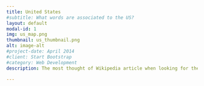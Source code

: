 ```yaml
---
title: United States
#subtitle: What words are associated to the US?
layout: default
modal-id: 1
img: us_map.png
thumbnail: us_thumbnail.png
alt: image-alt
#project-date: April 2014
#client: Start Bootstrap
#category: Web Development
description: The most thought of Wikipedia article when looking for the United States is *Baker Island*, which is an uninhabited island that is indeed part of the United States and lies in the time zone UTC-12:00, which means it will be the last place on Earth to experience the end of this day and say good night! The second biggest word is *American Samoa*. It is another atoll that is known as the southernmost territory of the United States. <br><br> We see that some words can be reattached to the cultural tradition of the country, as the typical American citizen (according to Wikipedia of course) eats *Domesticated Turkey* on Thanksgiving and watches *Football* during the Super Bowl on TV, between two commercial *Advertisements* while drinking their *Beer*. <br><br> As the country with most centrality, the United States has a large panel of words, spanning from music, with *Igor Stravinsky* that spent his last thirty years in the US (and there became involved in film music production, such as the Fantasia movie!) to science with the *Hubble Space Telescope* and *Albert Einstein* that emigrated there fleeing the Second World War. We can also notice historical events, such as the Vietnam war, the Cold war and WWII, that might be hidden under the words *Vietnam*, *Soviet Union* and *Japan*, and even the foreign policy is conveyed through *Israel*, which is a <a href="https://en.wikipedia.org/wiki/Israel%E2%80%93United_States_relations">strategic ally</a> of the US in the Middle East.<br><br> The map of words might even teach you some facts. For instance, Whale might be there because <a href="https://en.wikipedia.org/wiki/Whaling_in_the_United_States#Peak">whaling</a> was a big industry in the United States in the 19th century, as whale oil was the primary lubricant for machinery, therefore in much need during the Industrial Revolution, before being replaced by petroleum lubricants. <br><br>

---
```

